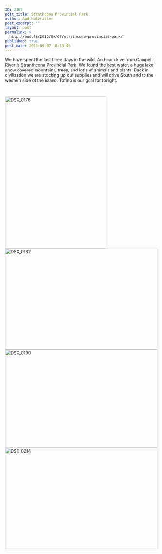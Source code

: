 ```yaml
---
ID: 2167
post_title: Strathcona Provincial Park
author: Aud Halbritter
post_excerpt: ""
layout: post
permalink: >
  http://aud.li/2013/09/07/strathcona-provincial-park/
published: true
post_date: 2013-09-07 18:13:46
---
```

We have spent the last three days in the wild. An hour drive from Campell River is Stranthcona Provincial Park. We found the best water, a huge lake, snow covered mountains, trees, and lot's of animals and plants. Back in civilization we are stocking up our supplies and will drive South and to the western side of the island. Tofino is our goal for tonight.

&nbsp;

<a href="http://aud.li/wp-content/uploads/2013/09/DSC_0176.jpg"><img class="alignnone size-medium wp-image-2168" alt="DSC_0176" src="http://aud.li/wp-content/uploads/2013/09/DSC_0176-332x500.jpg" width="332" height="500" /></a> <a href="http://aud.li/wp-content/uploads/2013/09/DSC_0182.jpg"><img class="alignnone size-medium wp-image-2169" alt="DSC_0182" src="http://aud.li/wp-content/uploads/2013/09/DSC_0182-500x332.jpg" width="500" height="332" /></a> <a href="http://aud.li/wp-content/uploads/2013/09/DSC_0190.jpg"><img class="alignnone size-medium wp-image-2170" alt="DSC_0190" src="http://aud.li/wp-content/uploads/2013/09/DSC_0190-500x324.jpg" width="500" height="324" /></a> <a href="http://aud.li/wp-content/uploads/2013/09/DSC_0214.jpg"><img class="alignnone size-medium wp-image-2171" alt="DSC_0214" src="http://aud.li/wp-content/uploads/2013/09/DSC_0214-500x332.jpg" width="500" height="332" /></a>

&nbsp;